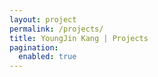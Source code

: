 ```yaml
---
layout: project
permalink: /projects/
title: YoungJin Kang | Projects
pagination:
  enabled: true
---
```


